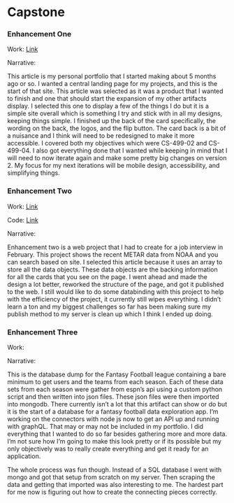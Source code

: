 # Capstone

### Enhancement One
Work: [Link](https://stevenfowler.dev)

Narrative:

This article is my personal portfolio that I started making about 5 months ago or so. I wanted a central landing page for my projects, and this is the start of that site.  This article was selected as it was a product that I wanted to finish and one that should start the expansion of my other artifacts display. I selected this one to display a few of the things I do but it is a simple site overall which is something I try and stick with in all my designs, keeping things simple. I finished up the back of the card specifically, the wording on the back, the logos, and the flip button. The card back is a bit of a nuisance and I think will need to be redesigned to make it more accessible. I covered both my objectives which were CS-499-02 and CS-499-04. I also got everything done that I wanted while keeping in mind that I will need to now iterate again and make some pretty big changes on version 2. My focus for my next iterations will be mobile design, accessibility, and simplifying things. 


### Enhancement Two 
Work: [Link](https://metar.stevenfowler.dev)

Code: [Link](https://github.com/stevenfowler16/Metar-webapp)

Narrative:

Enhancement two is a web project that I had to create for a job interview in February. This project shows the recent METAR data from NOAA and you can search based on site. I selected this article because it uses an array to store all the data objects. These data objects are the backing information for all the cards that you see on the page. I went ahead and made the design a lot better, reworked the structure of the page, and got it published to the web. I still would like to do some databinding with this project to help with the efficiency of the project, it currently still wipes everything. I didn’t learn a ton and my biggest challenges so far has been making sure my publish method to my server is clean up which I think I ended up doing. 

### Enhancement Three
Work: 

Narrative: 

This is the database dump for the Fantasy Football league containing a bare minimum to get users and the teams from each season. Each of these data sets from each season were gather from espn’s api using a custom python script and then written into json files. These json files were then imported into mongodb. There currently isn’t a lot that this artifact can show or do but it is the start of a database for a fantasy football data exploration app. I’m working on the connectors with node js now to get an API up and running with graphQL. That may or may not be included in my portfolio. I did everything that I wanted to do so far besides gathering more and more data. I’m not sure how I’m going to make this look pretty or if its possible but my only objectively was to really create everything and get it ready for an application. 

The whole process was fun though. Instead of a SQL database I went with mongo and got that setup from scratch on my server. Then scraping the data and getting that imported was also interesting to me. The hardest part for me now is figuring out how to create the connecting pieces correctly. 
